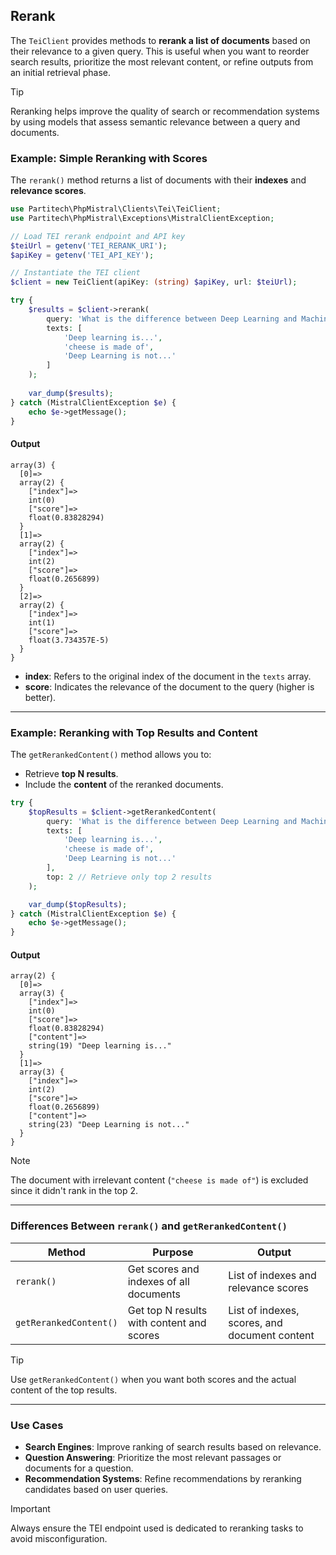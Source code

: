 ## Rerank

The `TeiClient` provides methods to **rerank a list of documents** based on their relevance to a given query. This is useful when you want to reorder search results, prioritize the most relevant content, or refine outputs from an initial retrieval phase.

> [!TIP]
> Reranking helps improve the quality of search or recommendation systems by using models that assess semantic relevance between a query and documents.

### Example: Simple Reranking with Scores

The `rerank()` method returns a list of documents with their **indexes** and **relevance scores**.

```php
use Partitech\PhpMistral\Clients\Tei\TeiClient;
use Partitech\PhpMistral\Exceptions\MistralClientException;

// Load TEI rerank endpoint and API key
$teiUrl = getenv('TEI_RERANK_URI');
$apiKey = getenv('TEI_API_KEY');

// Instantiate the TEI client
$client = new TeiClient(apiKey: (string) $apiKey, url: $teiUrl);

try {
    $results = $client->rerank(
        query: 'What is the difference between Deep Learning and Machine Learning?',
        texts: [
            'Deep learning is...',
            'cheese is made of',
            'Deep Learning is not...'
        ]
    );
    
    var_dump($results);
} catch (MistralClientException $e) {
    echo $e->getMessage();
}
```

#### Output

```text
array(3) {
  [0]=>
  array(2) {
    ["index"]=>
    int(0)
    ["score"]=>
    float(0.83828294)
  }
  [1]=>
  array(2) {
    ["index"]=>
    int(2)
    ["score"]=>
    float(0.2656899)
  }
  [2]=>
  array(2) {
    ["index"]=>
    int(1)
    ["score"]=>
    float(3.734357E-5)
  }
}
```

- **index**: Refers to the original index of the document in the `texts` array.
- **score**: Indicates the relevance of the document to the query (higher is better).

---

### Example: Reranking with Top Results and Content

The `getRerankedContent()` method allows you to:
- Retrieve **top N results**.
- Include the **content** of the reranked documents.

```php
try {
    $topResults = $client->getRerankedContent(
        query: 'What is the difference between Deep Learning and Machine Learning?',
        texts: [
            'Deep learning is...',
            'cheese is made of',
            'Deep Learning is not...'
        ],
        top: 2 // Retrieve only top 2 results
    );

    var_dump($topResults);
} catch (MistralClientException $e) {
    echo $e->getMessage();
}
```

#### Output

```text
array(2) {
  [0]=>
  array(3) {
    ["index"]=>
    int(0)
    ["score"]=>
    float(0.83828294)
    ["content"]=>
    string(19) "Deep learning is..."
  }
  [1]=>
  array(3) {
    ["index"]=>
    int(2)
    ["score"]=>
    float(0.2656899)
    ["content"]=>
    string(23) "Deep Learning is not..."
  }
}
```

> [!NOTE]
> The document with irrelevant content (`"cheese is made of"`) is excluded since it didn't rank in the top 2.

---

### Differences Between `rerank()` and `getRerankedContent()`

| Method                  | Purpose                                   | Output                                       |
|-------------------------|-------------------------------------------|----------------------------------------------|
| `rerank()`              | Get scores and indexes of all documents   | List of indexes and relevance scores         |
| `getRerankedContent()`  | Get top N results with content and scores | List of indexes, scores, and document content|

> [!TIP]
> Use `getRerankedContent()` when you want both scores and the actual content of the top results.

---

### Use Cases

- **Search Engines**: Improve ranking of search results based on relevance.
- **Question Answering**: Prioritize the most relevant passages or documents for a question.
- **Recommendation Systems**: Refine recommendations by reranking candidates based on user queries.

> [!IMPORTANT]
> Always ensure the TEI endpoint used is dedicated to reranking tasks to avoid misconfiguration.
